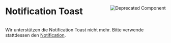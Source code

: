 <div style="display: inline-flex; align-items: center; justify-content: space-between; width: 100%;">
    <h1>Notification Toast</h1>
    <img src="assets/deprecated.png" alt="Deprecated Component" />
</div>

Wir unterstützen die Notification Toast nicht mehr. Bitte verwende stattdessen den [Notification](?path=/docs/components-notification--standard).
